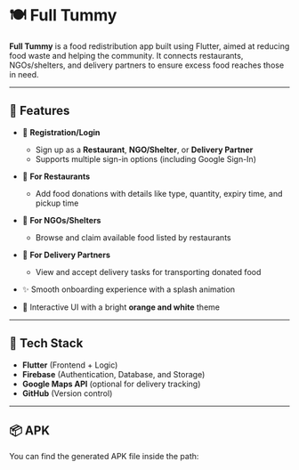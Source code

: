# 🍽️ Full Tummy

**Full Tummy** is a food redistribution app built using Flutter, aimed at reducing food waste and helping the community. It connects restaurants, NGOs/shelters, and delivery partners to ensure excess food reaches those in need.

---

## 🚀 Features

- 🔐 **Registration/Login**
  - Sign up as a **Restaurant**, **NGO/Shelter**, or **Delivery Partner**
  - Supports multiple sign-in options (including Google Sign-In)

- 🍛 **For Restaurants**
  - Add food donations with details like type, quantity, expiry time, and pickup time

- 🧡 **For NGOs/Shelters**
  - Browse and claim available food listed by restaurants

- 🛵 **For Delivery Partners**
  - View and accept delivery tasks for transporting donated food

- ✨ Smooth onboarding experience with a splash animation  
- 🎨 Interactive UI with a bright **orange and white** theme

---

## 📱 Tech Stack

- **Flutter** (Frontend + Logic)
- **Firebase** (Authentication, Database, and Storage)
- **Google Maps API** (optional for delivery tracking)
- **GitHub** (Version control)

---

## 📦 APK

You can find the generated APK file inside the path:  
